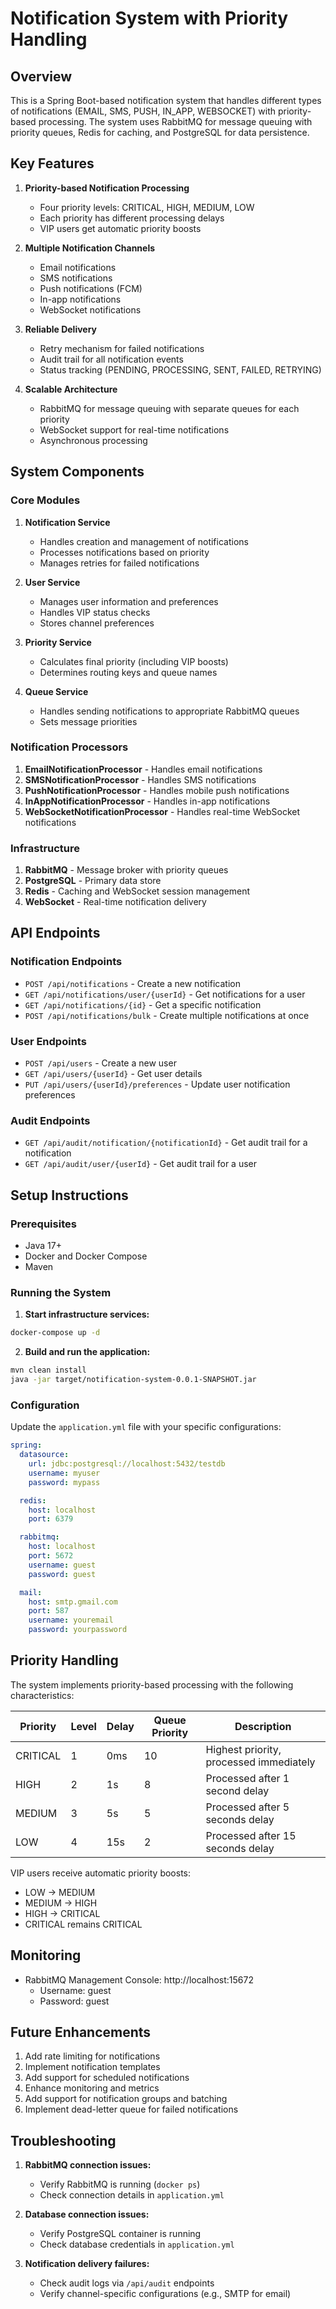 # Notification System with Priority Handling

## Overview

This is a Spring Boot-based notification system that handles different types of notifications (EMAIL, SMS, PUSH, IN_APP, WEBSOCKET) with priority-based processing. The system uses RabbitMQ for message queuing with priority queues, Redis for caching, and PostgreSQL for data persistence.

## Key Features

1. **Priority-based Notification Processing**
   - Four priority levels: CRITICAL, HIGH, MEDIUM, LOW
   - Each priority has different processing delays
   - VIP users get automatic priority boosts

2. **Multiple Notification Channels**
   - Email notifications
   - SMS notifications
   - Push notifications (FCM)
   - In-app notifications
   - WebSocket notifications

3. **Reliable Delivery**
   - Retry mechanism for failed notifications
   - Audit trail for all notification events
   - Status tracking (PENDING, PROCESSING, SENT, FAILED, RETRYING)

4. **Scalable Architecture**
   - RabbitMQ for message queuing with separate queues for each priority
   - WebSocket support for real-time notifications
   - Asynchronous processing

## System Components

### Core Modules

1. **Notification Service**
   - Handles creation and management of notifications
   - Processes notifications based on priority
   - Manages retries for failed notifications

2. **User Service**
   - Manages user information and preferences
   - Handles VIP status checks
   - Stores channel preferences

3. **Priority Service**
   - Calculates final priority (including VIP boosts)
   - Determines routing keys and queue names

4. **Queue Service**
   - Handles sending notifications to appropriate RabbitMQ queues
   - Sets message priorities

### Notification Processors

1. **EmailNotificationProcessor** - Handles email notifications
2. **SMSNotificationProcessor** - Handles SMS notifications
3. **PushNotificationProcessor** - Handles mobile push notifications
4. **InAppNotificationProcessor** - Handles in-app notifications
5. **WebSocketNotificationProcessor** - Handles real-time WebSocket notifications

### Infrastructure

1. **RabbitMQ** - Message broker with priority queues
2. **PostgreSQL** - Primary data store
3. **Redis** - Caching and WebSocket session management
4. **WebSocket** - Real-time notification delivery

## API Endpoints

### Notification Endpoints

- `POST /api/notifications` - Create a new notification
- `GET /api/notifications/user/{userId}` - Get notifications for a user
- `GET /api/notifications/{id}` - Get a specific notification
- `POST /api/notifications/bulk` - Create multiple notifications at once

### User Endpoints

- `POST /api/users` - Create a new user
- `GET /api/users/{userId}` - Get user details
- `PUT /api/users/{userId}/preferences` - Update user notification preferences

### Audit Endpoints

- `GET /api/audit/notification/{notificationId}` - Get audit trail for a notification
- `GET /api/audit/user/{userId}` - Get audit trail for a user

## Setup Instructions

### Prerequisites

- Java 17+
- Docker and Docker Compose
- Maven

### Running the System

1. **Start infrastructure services:**

```bash
docker-compose up -d
```

2. **Build and run the application:**

```bash
mvn clean install
java -jar target/notification-system-0.0.1-SNAPSHOT.jar
```

### Configuration

Update the `application.yml` file with your specific configurations:

```yaml
spring:
  datasource:
    url: jdbc:postgresql://localhost:5432/testdb
    username: myuser
    password: mypass

  redis:
    host: localhost
    port: 6379

  rabbitmq:
    host: localhost
    port: 5672
    username: guest
    password: guest

  mail:
    host: smtp.gmail.com
    port: 587
    username: youremail
    password: yourpassword
```

## Priority Handling

The system implements priority-based processing with the following characteristics:

| Priority  | Level | Delay | Queue Priority | Description                          |
|-----------|-------|-------|----------------|--------------------------------------|
| CRITICAL  | 1     | 0ms   | 10             | Highest priority, processed immediately |
| HIGH      | 2     | 1s    | 8              | Processed after 1 second delay       |
| MEDIUM    | 3     | 5s    | 5              | Processed after 5 seconds delay      |
| LOW       | 4     | 15s   | 2              | Processed after 15 seconds delay     |

VIP users receive automatic priority boosts:
- LOW → MEDIUM
- MEDIUM → HIGH
- HIGH → CRITICAL
- CRITICAL remains CRITICAL

## Monitoring

- RabbitMQ Management Console: http://localhost:15672
  - Username: guest
  - Password: guest

## Future Enhancements

1. Add rate limiting for notifications
2. Implement notification templates
3. Add support for scheduled notifications
4. Enhance monitoring and metrics
5. Add support for notification groups and batching
6. Implement dead-letter queue for failed notifications

## Troubleshooting

1. **RabbitMQ connection issues:**
   - Verify RabbitMQ is running (`docker ps`)
   - Check connection details in `application.yml`

2. **Database connection issues:**
   - Verify PostgreSQL container is running
   - Check database credentials in `application.yml`

3. **Notification delivery failures:**
   - Check audit logs via `/api/audit` endpoints
   - Verify channel-specific configurations (e.g., SMTP for email)

